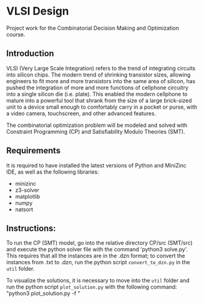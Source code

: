 # VLSI Design

Project work for the Combinatorial Decision Making and Optimization course.

## Introduction

VLSI (Very Large Scale Integration) refers to the trend of integrating circuits into silicon chips. The modern trend of shrinking transistor sizes, allowing engineers to fit more and more transistors into the same area of silicon, has pushed the integration of more and more functions of cellphone circuitry into a single silicon die (i.e. plate). This enabled the modern cellphone to mature into a powerful tool that shrank from the size of a large brick-sized unit to a device small enough to comfortably carry in a pocket or purse, with a video camera, touchscreen, and other advanced features.

The combinatorial optimization problem will be modeled and solved with Constraint Programming (CP) and Satisfiability Modulo Theories (SMT).

## Requirements

It is required to have installed the latest versions of Python and MiniZinc IDE, as well as the following libraries:
- minizinc
- z3-solver
- matplotlib
- numpy
- natsort

## Instructions:

To run the CP (SMT) model, go into the relative directory CP/src (SMT/src) and execute the python solver file with the command 'python3 solve.py'. This requires that all the instances are in the .dzn format; to convert the instances from .txt to .dzn, run the python script `convert_to_dzn.py` in the `util` folder.

To visualize the solutions, it is necessary to move into the `util` folder and run the python script `plot_solution.py` with the following command:
"python3 plot_solution.py -f <output file_path>"
